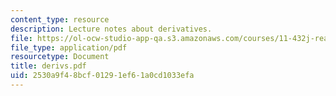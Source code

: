 ```yaml
---
content_type: resource
description: Lecture notes about derivatives.
file: https://ol-ocw-studio-app-qa.s3.amazonaws.com/courses/11-432j-real-estate-capital-markets-spring-2007/2530a9f48bcf01291ef61a0cd1033efa_derivs.pdf
file_type: application/pdf
resourcetype: Document
title: derivs.pdf
uid: 2530a9f4-8bcf-0129-1ef6-1a0cd1033efa
---
```

